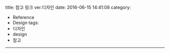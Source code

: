 title: 참고 링크 ver.디자인
date: 2016-06-15 14:41:08
category:
- Reference
- Design
tags:
- 디자인
- design
- 참고
---
